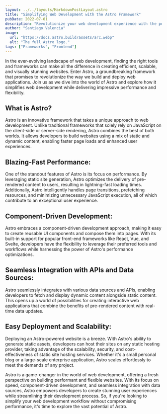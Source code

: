 ```yaml
---
layout: ../../layouts/MarkdownPostLayout.astro
title: "Simplifying Web Development with the Astro Framework"
pubDate: 2022-07-01
description: "Revolutionize your web development experience with the power of speed, flexibility, and seamless integration."
author: "Santiago Valencia"
image:
  url: "https://docs.astro.build/assets/arc.webp"
  alt: "The full Astro logo."
tags: ["Frameworks", "Frontend"]
---
```


In the ever-evolving landscape of web development, finding the right tools and frameworks can make all the difference in creating efficient, scalable, and visually stunning websites. Enter Astro, a groundbreaking framework that promises to revolutionize the way we build and deploy web applications. Join us as we dive into the world of Astro and explore how it simplifies web development while delivering impressive performance and flexibility.

## What is Astro?

Astro is an innovative framework that takes a unique approach to web development. Unlike traditional frameworks that solely rely on JavaScript on the client-side or server-side rendering, Astro combines the best of both worlds. It allows developers to build websites using a mix of static and dynamic content, enabling faster page loads and enhanced user experiences.

## Blazing-Fast Performance:

One of the standout features of Astro is its focus on performance. By leveraging static site generation, Astro optimizes the delivery of pre-rendered content to users, resulting in lightning-fast loading times. Additionally, Astro intelligently handles page transitions, prefetching resources, and minimizing unnecessary JavaScript execution, all of which contribute to an exceptional user experience.

## Component-Driven Development:

Astro embraces a component-driven development approach, making it easy to create reusable UI components and compose them into pages. With its built-in support for popular front-end frameworks like React, Vue, and Svelte, developers have the flexibility to leverage their preferred tools and workflows while harnessing the power of Astro's performance optimizations.

## Seamless Integration with APIs and Data Sources:

Astro seamlessly integrates with various data sources and APIs, enabling developers to fetch and display dynamic content alongside static content. This opens up a world of possibilities for creating interactive web applications that combine the benefits of pre-rendered content with real-time data updates.

## Easy Deployment and Scalability:

Deploying an Astro-powered website is a breeze. With Astro's ability to generate static assets, developers can host their sites on any static hosting provider, taking advantage of the scalability, security, and cost-effectiveness of static site hosting services. Whether it's a small personal blog or a large-scale enterprise application, Astro scales effortlessly to meet the demands of any project.

Astro is a game-changer in the world of web development, offering a fresh perspective on building performant and flexible websites. With its focus on speed, component-driven development, and seamless integration with data sources, Astro empowers developers to create stunning user experiences while streamlining their development process. So, if you're looking to simplify your web development workflow without compromising performance, it's time to explore the vast potential of Astro.
